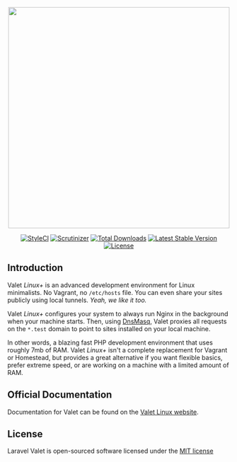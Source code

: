 <p align="center"><img width="500" src="https://valetlinux.plus/valet-logo.png"></p>

<p align="center">
<a href="https://github.styleci.io/repos/218757845"><img src="https://github.styleci.io/repos/218757845/shield?branch=master" alt="StyleCI"></a>
<a href="https://scrutinizer-ci.com/g/genesisweb/valet-linux-plus/?branch=master"><img src="https://scrutinizer-ci.com/g/genesisweb/valet-linux-plus/badges/quality-score.png?b=master" alt="Scrutinizer"></a>
<a href="https://packagist.org/packages/genesisweb/valet-linux-plus"><img src="https://poser.pugx.org/genesisweb/valet-linux-plus/downloads.svg" alt="Total Downloads"></a>
<a href="https://packagist.org/packages/genesisweb/valet-linux-plus"><img src="https://poser.pugx.org/genesisweb/valet-linux-plus/v/stable.svg" alt="Latest Stable Version"></a>
<a href="https://packagist.org/packages/genesisweb/valet-linux-plus"><img src="https://poser.pugx.org/genesisweb/valet-linux-plus/license.svg" alt="License"></a>
</p>

## Introduction

Valet *Linux+* is an advanced development environment for Linux minimalists. No Vagrant, no `/etc/hosts` file. You can even share your sites publicly using local tunnels. _Yeah, we like it too._

Valet *Linux+* configures your system to always run Nginx in the background when your machine starts. Then, using [DnsMasq](https://en.wikipedia.org/wiki/Dnsmasq), Valet proxies all requests on the `*.test` domain to point to sites installed on your local machine.

In other words, a blazing fast PHP development environment that uses roughly 7mb of RAM. Valet *Linux+* isn't a complete replacement for Vagrant or Homestead, but provides a great alternative if you want flexible basics, prefer extreme speed, or are working on a machine with a limited amount of RAM.

## Official Documentation

Documentation for Valet can be found on the [Valet Linux website](https://valetlinux.plus/).

## License

Laravel Valet is open-sourced software licensed under the [MIT license](http://opensource.org/licenses/MIT)
